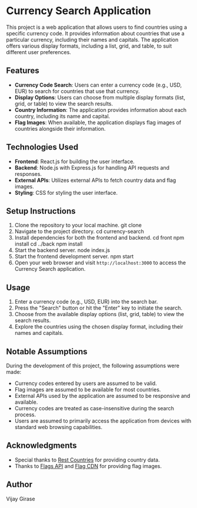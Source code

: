 # Currency Search Application

This project is a web application that allows users to find countries using a specific currency code. 
It provides information about countries that use a particular currency, including their names and capitals. 
The application offers various display formats, including a list, grid, and table, to suit different user preferences.

## Features
- **Currency Code Search**: Users can enter a currency code (e.g., USD, EUR) to search for countries that use that currency.
- **Display Options**: Users can choose from multiple display formats (list, grid, or table) to view the search results.
- **Country Information**: The application provides information about each country, including its name and capital.
- **Flag Images**: When available, the application displays flag images of countries alongside their information.

## Technologies Used
- **Frontend**: React.js for building the user interface.
- **Backend**: Node.js with Express.js for handling API requests and responses.
- **External APIs**: Utilizes external APIs to fetch country data and flag images.
- **Styling**: CSS for styling the user interface.

## Setup Instructions
1. Clone the repository to your local machine.
git clone <repository-url>
2. Navigate to the project directory.
cd currency-search
3. Install dependencies for both the frontend and backend.
cd front
npm install
cd ../back
npm install
4. Start the backend server.
node index.js
5. Start the frontend development server.
npm start
6. Open your web browser and visit `http://localhost:3000` to access the Currency Search application.

## Usage
1. Enter a currency code (e.g., USD, EUR) into the search bar.
2. Press the "Search" button or hit the "Enter" key to initiate the search.
3. Choose from the available display options (list, grid, table) to view the search results.
4. Explore the countries using the chosen display format, including their names and capitals.

## Notable Assumptions
During the development of this project, the following assumptions were made:
- Currency codes entered by users are assumed to be valid.
- Flag images are assumed to be available for most countries.
- External APIs used by the application are assumed to be responsive and available.
- Currency codes are treated as case-insensitive during the search process.
- Users are assumed to primarily access the application from devices with standard web browsing capabilities.



## Acknowledgments
- Special thanks to [Rest Countries](https://restcountries.com/) for providing country data.
- Thanks to [Flags API](https://flagsapi.com/) and [Flag CDN](https://flagcdn.com/) for providing flag images.

## Author
 Vijay Girase




